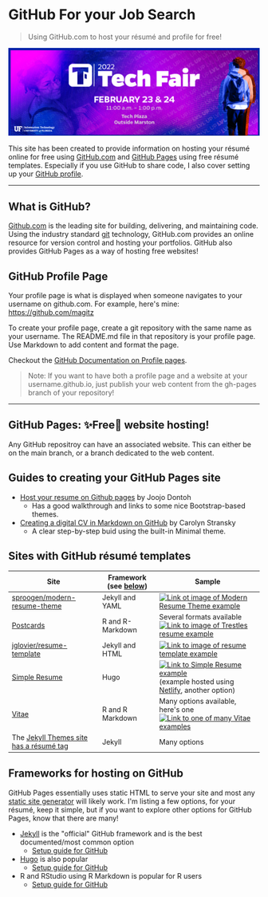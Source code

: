 # GitHub For your Job Search

 > Using GitHub.com to host your résumé and profile for free!

![UFIT 2022 Tech Fair header image](images/TechFair2022.png)

This site has been created to provide information on hosting your résumé online for free using [GitHub.com](https://github.com/) and [GitHub Pages](https://pages.github.com/) using free résumé templates. Especially if you use GitHub to share code, I also cover setting up your [GitHub profile](https://docs.github.com/en/account-and-profile/setting-up-and-managing-your-github-profile/customizing-your-profile/about-your-profile).

----

## What is GitHub?
[Github.com](https://github.com/) is the leading site for building, delivering, and maintaining code. Using the industry standard [git](https://git-scm.com/) technology, GitHub.com provides an online resource for version control and hosting your portfolios. GitHub also provides GitHub Pages as a way of hosting free websites! 

## GitHub Profile Page

Your profile page is what is displayed when someone navigates to your username on github.com. For example, here's mine: https://github.com/magitz

To create your profile page, create a git repository with the same name as your username. The README.md file in that repository is your profile page. Use Markdown to add content and format the page.

Checkout the [GitHub Documentation on Profile pages](https://docs.github.com/en/account-and-profile/setting-up-and-managing-your-github-profile/customizing-your-profile/about-your-profile).

> Note: If you want to have both a profile page and a website at your username.github.io, just publish your web content from the gh-pages branch of your repository!

----

## GitHub Pages: ✨Free🌟 website hosting!

Any GitHub repositroy can have an associated website. This can either be on the main branch, or a branch dedicated to the web content.

## Guides to creating your GitHub Pages site

* [Host your resume on Github pages](https://dev.to/joojodontoh/host-your-resume-on-github-pages-514g) by Joojo Dontoh
  * Has a good walkthrough and links to some nice Bootstrap-based themes.
* [Creating a digital CV in Markdown on GitHub](https://workwithcarolyn.com/blog/digital-cv-guide) by Carolyn Stransky
  * A clear step-by-step buid using the built-in Minimal theme.

## Sites with GitHub résumé templates

Site | Framework (see [below](#Frameworks-for-hosting-on-GitHub)) | Sample
-----|--------------|--------
[sproogen/modern-resume-theme](https://github.com/sproogen/modern-resume-theme) | Jekyll and YAML | [![Link ot image of Modern Resume Theme example](https://github.com/sproogen/modern-resume-theme/raw/master/screenshot.png)](https://sproogen.github.io/modern-resume-theme/)
[Postcards](https://github.com/seankross/postcards) | R and R-Markdown | Several formats available <br>[![Link to image of Trestles resume example](https://github.com/seankross/postcards/raw/main/man/figures/trestles-preview.png)](https://seankross.com/postcards-templates/trestles/)
[jglovier/resume-template](https://github.com/jglovier/resume-template) | Jekyll and HTML | [![Link to image of resume template example](https://github.com/jglovier/resume-template/raw/gh-pages/images/screenshot.png)](http://resume-template.joelglovier.com/)
[Simple Resume](https://themes.gohugo.io/themes/simple-resume/) | Hugo | [![Link to Simple Resume example](https://d33wubrfki0l68.cloudfront.net/3cc53bd01ca9a31241b4722c51ae7c796802b718/b32a9/themes/simple-resume/screenshot_hu845549e4047127913d9ef4f2c6784c78_110624_750x500_fill_catmullrom_top_3.png)](https://focused-varahamihira-bdb0c9.netlify.app/) (example hosted using [Netlify](https://www.netlify.com/), another option)
[Vitae](https://github.com/mitchelloharawild/vitae) | R and R Markdown | Many options available, here's one <br> [![Link to one of many Vitae examples](https://github.com/mitchelloharawild/vitae/raw/master/man/figures/preview-awesomecv.png)](https://pkg.mitchelloharawild.com/vitae/reference/awesomecv.html) 
The [Jekyll Themes site has a résumé tag](https://jekyllthemes.dev/tag/resume/) | Jekyll | Many options


## Frameworks for hosting on GitHub

GitHub Pages essentially uses static HTML to serve your site and most any [static site generator](https://www.google.com/search?q=static+site+generator) will likely work. I'm listing a few options, for your résumé, keep it simple, but if you want to explore other options for GitHub Pages, know that there are many!
* [Jekyll](https://jekyllrb.com/) is the "official" GitHub framework and is the best documented/most common option
  * [Setup guide for GitHub](https://docs.github.com/en/pages/setting-up-a-github-pages-site-with-jekyll)
* [Hugo](https://gohugo.io/) is also popular
  * [Setup guide for GitHub](https://gohugo.io/hosting-and-deployment/hosting-on-github/)
* R and RStudio using R Markdown is popular for R users
  * [Setup guide for GitHub](https://resources.github.com/whitepapers/github-and-rstudio/)
